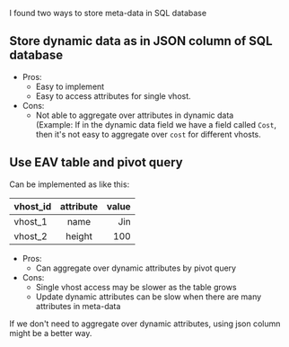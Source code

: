 I found two ways to store meta-data in SQL database
## Store dynamic data as in JSON column of SQL database
- Pros:
  - Easy to implement
  - Easy to access attributes for single vhost.
- Cons: 
  - Not able to aggregate over attributes in dynamic data \
    (Example: If in the dynamic data field we have a field called `Cost`, then it's not easy to aggregate over `cost` for different vhosts.
    
## Use EAV table and pivot query
Can be implemented as like this:

|vhost_id|attribute|value|
|--------|:-------:|----:|
|vhost_1 | name    | Jin |
|vhost_2 | height  | 100 | 

- Pros:
  - Can aggregate over dynamic attributes by pivot query
- Cons:
  - Single vhost access may be slower as the table grows
  - Update dynamic attributes can be slow when there are many attributes in meta-data
  
If we don't need to aggregate over dynamic attributes, using json column might be a better way.
